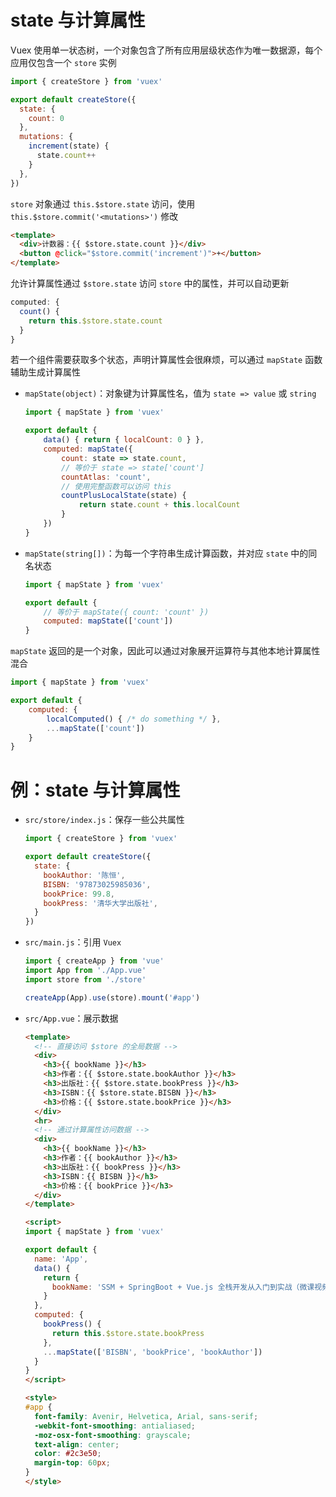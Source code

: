 # state 与计算属性

Vuex 使用单一状态树，一个对象包含了所有应用层级状态作为唯一数据源，每个应用仅包含一个 `store` 实例

```js
import { createStore } from 'vuex'

export default createStore({
  state: {
    count: 0
  },
  mutations: {
    increment(state) {
      state.count++
    }
  },
})
```

`store` 对象通过 `this.$store.state` 访问，使用 `this.$store.commit('<mutations>')` 修改

```html
<template>
  <div>计数器：{{ $store.state.count }}</div>
  <button @click="$store.commit('increment')">+</button>
</template>
```

允许计算属性通过 `$store.state` 访问 `store` 中的属性，并可以自动更新

```js
computed: {
  count() {
    return this.$store.state.count
  }
}
```

若一个组件需要获取多个状态，声明计算属性会很麻烦，可以通过 `mapState` 函数辅助生成计算属性

* `mapState(object)`：对象键为计算属性名，值为 `state => value` 或 `string`

  ```js
  import { mapState } from 'vuex'

  export default {
      data() { return { localCount: 0 } },
      computed: mapState({
          count: state => state.count,
          // 等价于 state => state['count']
          countAtlas: 'count',
          // 使用完整函数可以访问 this
          countPlusLocalState(state) {
              return state.count + this.localCount
          }
      })
  }
  ```
* `mapState(string[])`：为每一个字符串生成计算函数，并对应 `state` 中的同名状态

  ```js
  import { mapState } from 'vuex'

  export default {
      // 等价于 mapState({ count: 'count' })
      computed: mapState(['count'])
  }
  ```

`mapState` 返回的是一个对象，因此可以通过对象展开运算符与其他本地计算属性混合

```js
import { mapState } from 'vuex'

export default {
    computed: {
        localComputed() { /* do something */ },
        ...mapState(['count'])
    }
}
```

# 例：state 与计算属性

* `src/store/index.js`：保存一些公共属性

  ```js
  import { createStore } from 'vuex'

  export default createStore({
    state: {
      bookAuthor: '陈恒',
      BISBN: '97873025985036',
      bookPrice: 99.8,
      bookPress: '清华大学出版社',
    }
  })
  ```
* `src/main.js`：引用 `Vuex`

  ```js
  import { createApp } from 'vue'
  import App from './App.vue'
  import store from './store'

  createApp(App).use(store).mount('#app')
  ```
* `src/App.vue`：展示数据

  ```html
  <template>
    <!-- 直接访问 $store 的全局数据 -->
    <div>
      <h3>{{ bookName }}</h3>
      <h3>作者：{{ $store.state.bookAuthor }}</h3>
      <h3>出版社：{{ $store.state.bookPress }}</h3>
      <h3>ISBN：{{ $store.state.BISBN }}</h3>
      <h3>价格：{{ $store.state.bookPrice }}</h3>
    </div>
    <hr>
    <!-- 通过计算属性访问数据 -->
    <div>
      <h3>{{ bookName }}</h3>
      <h3>作者：{{ bookAuthor }}</h3>
      <h3>出版社：{{ bookPress }}</h3>
      <h3>ISBN：{{ BISBN }}</h3>
      <h3>价格：{{ bookPrice }}</h3>
    </div>
  </template>

  <script>
  import { mapState } from 'vuex'

  export default {
    name: 'App',
    data() {
      return {
        bookName: 'SSM + SpringBoot + Vue.js 全栈开发从入门到实战（微课视频版）'
      }
    },
    computed: {
      bookPress() {
        return this.$store.state.bookPress
      },
      ...mapState(['BISBN', 'bookPrice', 'bookAuthor'])
    }
  }
  </script>

  <style>
  #app {
    font-family: Avenir, Helvetica, Arial, sans-serif;
    -webkit-font-smoothing: antialiased;
    -moz-osx-font-smoothing: grayscale;
    text-align: center;
    color: #2c3e50;
    margin-top: 60px;
  }
  </style>
  ```

‍
